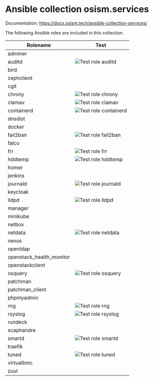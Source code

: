 # Ansible collection osism.services

Documentation: https://docs.osism.tech/ansible-collection-services/

The following Ansible roles are included in this collection.

| Rolename                 | Test                                                                                                                       |
|------------------------- |----------------------------------------------------------------------------------------------------------------------------|
| adminer                  |                                                                                                                            |
| auditd                   | ![Test role auditd](https://github.com/osism/ansible-collection-services/workflows/Test%20role%20auditd/badge.svg)         |
| bird                     |                                                                                                                            |
| cephclient               |                                                                                                                            |
| cgit                     |                                                                                                                            |
| chrony                   | ![Test role chrony](https://github.com/osism/ansible-collection-services/workflows/Test%20role%20chrony/badge.svg)         |
| clamav                   | ![Test role clamav](https://github.com/osism/ansible-collection-services/workflows/Test%20role%20clamav/badge.svg)         |
| containerd               | ![Test role containerd](https://github.com/osism/ansible-collection-services/workflows/Test%20role%20containerd/badge.svg) |
| dnsdist                  |                                                                                                                            |
| docker                   |                                                                                                                            |
| fail2ban                 | ![Test role fail2ban](https://github.com/osism/ansible-collection-services/workflows/Test%20role%20fail2ban/badge.svg)     |
| falco                    |                                                                                                                            |
| frr                      | ![Test role frr](https://github.com/osism/ansible-collection-services/workflows/Test%20role%20frr/badge.svg)               |
| hddtemp                  | ![Test role hddtemp](https://github.com/osism/ansible-collection-services/workflows/Test%20role%20hddtemp/badge.svg)       |
| homer                    |                                                                                                                            |
| jenkins                  |                                                                                                                            |
| journald                 | ![Test role journald](https://github.com/osism/ansible-collection-services/workflows/Test%20role%20journald/badge.svg)     |
| keycloak                 |                                                                                                                            |
| lldpd                    | ![Test role lldpd](https://github.com/osism/ansible-collection-services/workflows/Test%20role%20lldpd/badge.svg)           |
| manager                  |                                                                                                                            |
| minikube                 |                                                                                                                            |
| netbox                   |                                                                                                                            |
| netdata                  | ![Test role netdata](https://github.com/osism/ansible-collection-services/workflows/Test%20role%20netdata/badge.svg)       |
| nexus                    |                                                                                                                            |
| openldap                 |                                                                                                                            |
| openstack_health_monitor |                                                                                                                            |
| openstackclient          |                                                                                                                            |
| osquery                  | ![Test role osquery](https://github.com/osism/ansible-collection-services/workflows/Test%20role%20osquery/badge.svg)       |
| patchman                 |                                                                                                                            |
| patchman_client          |                                                                                                                            |
| phpmyadmin               |                                                                                                                            |
| rng                      | ![Test role rng](https://github.com/osism/ansible-collection-services/workflows/Test%20role%20rng/badge.svg)               |
| rsyslog                  | ![Test role rsyslog](https://github.com/osism/ansible-collection-services/workflows/Test%20role%20rsyslog/badge.svg)       |
| rundeck                  |                                                                                                                            |
| scaphandre               |                                                                                                                            |
| smartd                   | ![Test role smartd](https://github.com/osism/ansible-collection-services/workflows/Test%20role%20smartd/badge.svg)         |
| traefik                  |                                                                                                                            |
| tuned                    | ![Test role tuned](https://github.com/osism/ansible-collection-services/workflows/Test%20role%20tuned/badge.svg)           |
| virtualbmc               |                                                                                                                            |
| zuul                     |                                                                                                                            |
